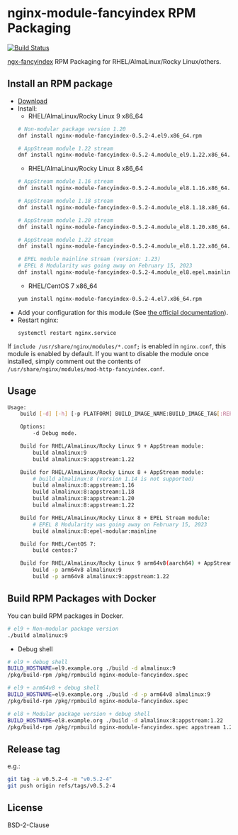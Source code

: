 # nginx-module-fancyindex RPM Packaging

[![Build Status](https://github.com/jfut/nginx-module-fancyindex-rpm/workflows/test/badge.svg?branch=master)](https://github.com/jfut/nginx-module-fancyindex-rpm/actions?query=workflow%3Atest)

[ngx-fancyindex](https://github.com/aperezdc/ngx-fancyindex) RPM Packaging for RHEL/AlmaLinux/Rocky Linux/others.

## Install an RPM package

- [Download](https://github.com/jfut/nginx-module-fancyindex-rpm/releases)
- Install:
    - RHEL/AlmaLinux/Rocky Linux 9 x86_64
    ```bash
    # Non-modular package version 1.20
    dnf install nginx-module-fancyindex-0.5.2-4.el9.x86_64.rpm
    
    # AppStream module 1.22 stream
    dnf install nginx-module-fancyindex-0.5.2-4.module_el9.1.22.x86_64.rpm
    ```
    - RHEL/AlmaLinux/Rocky Linux 8 x86_64
    ```bash
    # AppStream module 1.16 stream
    dnf install nginx-module-fancyindex-0.5.2-4.module_el8.1.16.x86_64.rpm
    
    # AppStream module 1.18 stream
    dnf install nginx-module-fancyindex-0.5.2-4.module_el8.1.18.x86_64.rpm
    
    # AppStream module 1.20 stream
    dnf install nginx-module-fancyindex-0.5.2-4.module_el8.1.20.x86_64.rpm
    
    # AppStream module 1.22 stream
    dnf install nginx-module-fancyindex-0.5.2-4.module_el8.1.22.x86_64.rpm
    
    # EPEL module mainline stream (version: 1.23)
    # EPEL 8 Modularity was going away on February 15, 2023
    dnf install nginx-module-fancyindex-0.5.2-4.module_el8.epel.mainline.x86_64.rpm
    ```
    - RHEL/CentOS 7 x86_64
    ```bash
    yum install nginx-module-fancyindex-0.5.2-4.el7.x86_64.rpm
    ```
- Add your configuration for this module (See [the official documentation](https://github.com/aperezdc/ngx-fancyindex)).
- Restart nginx:
    ```
    systemctl restart nginx.service
    ```

If `include /usr/share/nginx/modules/*.conf;` is enabled in `nginx.conf`, this module is enabled by default. If you want to disable the module once installed, simply comment out the contents of `/usr/share/nginx/modules/mod-http-fancyindex.conf`.

## Usage

```bash
Usage:
    build [-d] [-h] [-p PLATFORM] BUILD_IMAGE_NAME:BUILD_IMAGE_TAG[:REPOSITORY][:MODULE_VERSION]

    Options:
        -d Debug mode.

    Build for RHEL/AlmaLinux/Rocky Linux 9 + AppStream module:
        build almalinux:9
        build almalinux:9:appstream:1.22

    Build for RHEL/AlmaLinux/Rocky Linux 8 + AppStream module:
        # build almalinux:8 (version 1.14 is not supported)
        build almalinux:8:appstream:1.16
        build almalinux:8:appstream:1.18
        build almalinux:8:appstream:1.20
        build almalinux:8:appstream:1.22

    Build for RHEL/AlmaLinux/Rocky Linux 8 + EPEL Stream module:
        # EPEL 8 Modularity was going away on February 15, 2023
        build almalinux:8:epel-modular:mainline

    Build for RHEL/CentOS 7:
        build centos:7

    Build for RHEL/AlmaLinux/Rocky Linux 9 arm64v8(aarch64) + AppStream module:
        build -p arm64v8 almalinux:9
        build -p arm64v8 almalinux:9:appstream:1.22
```

## Build RPM Packages with Docker

You can build RPM packages in Docker.

```bash
# el9 + Non-modular package version
./build almalinux:9
```

- Debug shell

```bash
# el9 + debug shell
BUILD_HOSTNAME=el9.example.org ./build -d almalinux:9
/pkg/build-rpm /pkg/rpmbuild nginx-module-fancyindex.spec

# el9 + arm64v8 + debug shell
BUILD_HOSTNAME=el9.example.org ./build -d -p arm64v8 almalinux:9
/pkg/build-rpm /pkg/rpmbuild nginx-module-fancyindex.spec

# el8 + Modular package version + debug shell
BUILD_HOSTNAME=el8.example.org ./build -d almalinux:8:appstream:1.22
/pkg/build-rpm /pkg/rpmbuild nginx-module-fancyindex.spec appstream 1.22
```

## Release tag

e.g.:

```bash
git tag -a v0.5.2-4 -m "v0.5.2-4"
git push origin refs/tags/v0.5.2-4
```

## License

BSD-2-Clause
